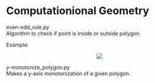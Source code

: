 # Computationional Geometry

even-odd_rule.py<br>
Algorithm to check if point is inside or outside polygon.

Example:
<br>
<p align="center">
<img src="/https://github.com/romba050/comput_geo/blob/master/readme_images/Figure1.png" ></img>
</p>

y-monotonize_polygon.py<br>
Makes a y-axis monotonization of a given polygon.

